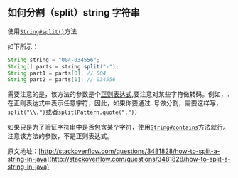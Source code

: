 ## 如何分割（split）string 字符串

使用[`String#split()`](http://docs.oracle.com/javase/8/docs/api/java/lang/String.html#split-java.lang.String-)方法

如下所示：

```java
String string = "004-034556";
String[] parts = string.split("-");
String part1 = parts[0]; // 004
String part2 = parts[1]; // 034556
```

需要注意的是，该方法的参数是个[正则表达式](http://docs.oracle.com/javase/8/docs/api/java/util/regex/Pattern.html#sum),要注意对某些字符做转码。例如，`.`在正则表达式中表示任意字符，因此，如果你要通过`.`号做分割，需要这样写，`split("\\.")`或者`split(Pattern.quote("."))`

如果只是为了验证字符串中是否包含某个字符，使用[`String#contains`](http://docs.oracle.com/javase/8/docs/api/java/lang/String.html#contains-java.lang.CharSequence-)方法就行。注意该方法的参数，不是正则表达式。

原文地址：[http://stackoverflow.com/questions/3481828/how-to-split-a-string-in-java](http://stackoverflow.com/questions/3481828/how-to-split-a-string-in-java)
